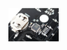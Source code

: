 
<img src="https://github.com/pappavis/mixtape_alpha/blob/master/plaatjes/mixtape-alpha-closeup-batter_jpg_project-body.jpg?raw=true" height="20%" width="20%">
